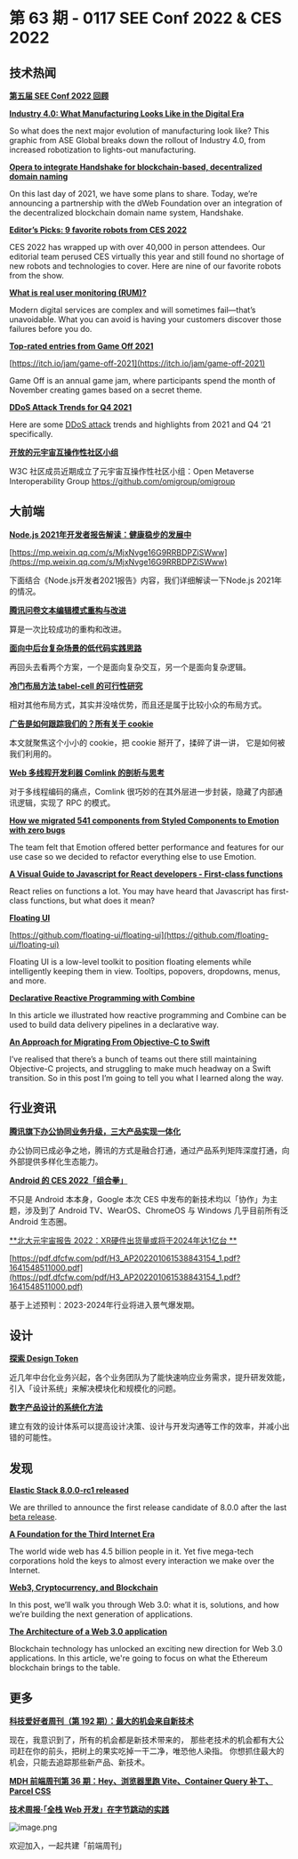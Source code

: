 # 第 63 期 - 0117 SEE Conf 2022 & CES 2022
## 技术热闻
[**第五届 SEE Conf 2022 回顾**](https://www.yuque.com/seeconf/2022)


[**Industry 4.0: What Manufacturing Looks Like in the Digital Era**](https://www.visualcapitalist.com/industry-4-0-what-manufacturing-looks-like-in-the-digital-era/)

So what does the next major evolution of manufacturing look like? This graphic from ASE Global breaks down the rollout of Industry 4.0, from increased robotization to lights-out manufacturing.

[**Opera to integrate Handshake for blockchain-based, decentralized domain naming**](https://blogs.opera.com/news/2021/12/opera-handshake-hns-partnership/)

On this last day of 2021, we have some plans to share. Today, we’re announcing a partnership with the dWeb Foundation over an integration of the decentralized blockchain domain name system, Handshake.

[**Editor’s Picks: 9 favorite robots from CES 2022**](https://www.therobotreport.com/editors-picks-9-favorite-robots-ces-2022/)

CES 2022 has wrapped up with over 40,000 in person attendees. Our editorial team perused CES virtually this year and still found no shortage of new robots and technologies to cover. Here are nine of our favorite robots from the show.

[**What is real user monitoring (RUM)?**](https://www.dynatrace.com/news/blog/what-is-real-user-monitoring/)

Modern digital services are complex and will sometimes fail—that’s unavoidable. What you can avoid is having your customers discover those failures before you do.

[**Top-rated entries from Game Off 2021**](https://github.blog/2022-01-13-top-entries-from-game-off-2021/)


[https://itch.io/jam/game-off-2021](https://itch.io/jam/game-off-2021)

Game Off is an annual game jam, where participants spend the month of November creating games based on a secret theme.

[**DDoS Attack Trends for Q4 2021**](https://blog.cloudflare.com/ddos-attack-trends-for-2021-q4/)

Here are some [DDoS attack](https://www.cloudflare.com/en-gb/learning/ddos/what-is-a-ddos-attack/) trends and highlights from 2021 and Q4 ‘21 specifically.

[**开放的元宇宙互操作性社区小组**](https://mp.weixin.qq.com/s/KKF2LCuHJBo6BEKclvU7jw)

W3C 社区成员近期成立了元宇宙互操作性社区小组：Open Metaverse Interoperability Group
https://github.com/omigroup/omigroup

## 大前端
[**Node.js 2021年开发者报告解读：健康稳步的发展中**](https://nodersurvey.github.io/reporters/)


[https://mp.weixin.qq.com/s/MjxNvge16G9RRBDPZiSWww](https://mp.weixin.qq.com/s/MjxNvge16G9RRBDPZiSWww)

下面结合《Node.js开发者2021报告》内容，我们详细解读一下Node.js 2021年的情况。

[**腾讯问卷文本编辑模式重构与改进**](https://mp.weixin.qq.com/s/3VMMBT7fvyd6WdEgBt-t7Q)

算是一次比较成功的重构和改进。

[**面向中后台复杂场景的低代码实践思路**](https://mp.weixin.qq.com/s/lyGMFdIlRSNcauy9XHuZQw)

再回头去看两个方案，一个是面向复杂交互，另一个是面向复杂逻辑。

[**冷门布局方法 tabel-cell 的可行性研究**](https://mp.weixin.qq.com/s/a3HFIv74PH6LWgHnVRsfKg)

相对其他布局方式，其实并没啥优势，而且还是属于比较小众的布局方式。

[**广告是如何跟踪我们的？所有关于 cookie**](https://mp.weixin.qq.com/s/ZIhEn-Z36YxM5eVemyuo8w)

本文就聚焦这个小小的 cookie，把 cookie 掰开了，揉碎了讲一讲， 它是如何被我们利用的。

[**Web 多线程开发利器 Comlink 的剖析与思考**](https://mp.weixin.qq.com/s/gcIDZ-Kwk8WVyBA_CmLIuQ)

对于多线程编码的痛点，Comlink 很巧妙的在其外层进一步封装，隐藏了内部通讯逻辑，实现了 RPC 的模式。

[**How we migrated 541 components from Styled Components to Emotion with zero bugs**](https://storybook.js.org/blog/541-components-from-styled-components-to-emotion/)

The team felt that Emotion offered better performance and features for our use case so we decided to refactor everything else to use Emotion.

[**A Visual Guide to Javascript for React developers - First-class functions**](https://alexsidorenko.com/blog/react-javascript-first-class-functions/)

React relies on functions a lot. You may have heard that Javascript has first-class functions, but what does it mean?

[**Floating UI**](https://floating-ui.com/)


[https://github.com/floating-ui/floating-ui](https://github.com/floating-ui/floating-ui)

Floating UI is a low-level toolkit to position floating elements while intelligently keeping them in view. Tooltips, popovers, dropdowns, menus, and more.

[**Declarative Reactive Programming with Combine**](https://defagos.github.io/declarative_reactive_programming_with_combine/)

In this article we illustrated how reactive programming and Combine can be used to build data delivery pipelines in a declarative way.

[**An Approach for Migrating From Objective-C to Swift**](https://www.steveonstuff.com/2022/01/13/migrating-from-objc-to-swift.html)

I’ve realised that there’s a bunch of teams out there still maintaining Objective-C projects, and struggling to make much headway on a Swift transition. So in this post I’m going to tell you what I learned along the way.

## 行业资讯
[**腾讯旗下办公协同业务升级，三大产品实现一体化**](https://mp.weixin.qq.com/s/-Gi1s-Ks40_S2mOFNZMUmQ)

办公协同已成必争之地，腾讯的方式是融合打通，通过产品系列矩阵深度打通，向外部提供多样化生态能力。

[**Android 的 CES 2022「组合拳」**](https://update.substack.com/p/refresh-22)

不只是 Android 本本身，Google 本次 CES 中发布的新技术均以「协作」为主题，涉及到了 Android TV、WearOS、ChromeOS 与 Windows 几乎目前所有泛 Android 生态圈。

[**北大元宇宙报告 2022：XR硬件出货量或将于2024年达1亿台 **](https://www.sohu.com/a/515859853_250147)


[https://pdf.dfcfw.com/pdf/H3_AP202201061538843154_1.pdf?1641548511000.pdf](https://pdf.dfcfw.com/pdf/H3_AP202201061538843154_1.pdf?1641548511000.pdf)

基于上述预判：2023-2024年行业将进入景气爆发期。

## 设计
[**探索 Design Token**](https://mp.weixin.qq.com/s/WaYEzb4l1QwqlzR6e12Hsg)

近几年中台化业务兴起，各个业务团队为了能快速响应业务需求，提升研发效能，引入「设计系统」来解决模块化和规模化的问题。

[**数字产品设计的系统化方法**](https://mp.weixin.qq.com/s/QLYVQR_G4zYgZ7KrCSgsiw)

建立有效的设计体系可以提高设计决策、设计与开发沟通等工作的效率，并减小出错的可能性。

## 发现
[**Elastic Stack 8.0.0-rc1 released**](https://www.elastic.co/cn/blog/elastic-stack-8-0-0-rc1-release)

We are thrilled to announce the first release candidate of 8.0.0 after the last [beta release](https://www.elastic.co/blog/preview-elastic-8-0-beta-stack-security-by-default-natural-language-processing-and-more).

[**A Foundation for the Third Internet Era**](https://www.decentralizedinter.net/blog/a-foundation-for-the-third-internet-era)

The world wide web has 4.5 billion people in it. Yet five mega-tech corporations hold the keys to almost every interaction we make over the Internet.

[**Web3, Cryptocurrency, and Blockchain**](https://8thlight.com/blog/web3-development/)

In this post, we’ll walk you through Web 3.0: what it is, solutions, and how we’re building the next generation of applications.

[**The Architecture of a Web 3.0 application**](https://www.preethikasireddy.com/post/the-architecture-of-a-web-3-0-application)

Blockchain technology has unlocked an exciting new direction for Web 3.0 applications. In this article, we're going to focus on what the Ethereum blockchain brings to the table.

## 更多
[**科技爱好者周刊（第 192 期）：最大的机会来自新技术**](https://www.ruanyifeng.com/blog/2022/01/weekly-issue-192.html)

现在，我意识到了，所有的机会都是新技术带来的， 那些老技术的机会都有大公司赶在你的前头，把树上的果实吃掉一干二净，唯恐他人染指。 你想抓住最大的机会，只能去追踪那些新产品、新技术。

[**MDH 前端周刊第 36 期：Hey、浏览器里跑 Vite、Container Query 补丁、Parcel CSS**](https://mp.weixin.qq.com/s/bVz6dc8CCRKbDM4GKxfIsw)


[**技术周报·「全栈 Web 开发」在字节跳动的实践**](https://mp.weixin.qq.com/s/p1Oqrfa4uHKpMPLb37y8bQ)

![image.png](https://cdn.nlark.com/yuque/0/2020/png/85771/1605930034828-7fc81343-651f-4a15-8465-eebe5a23cf61.png#crop=0&crop=0&crop=1&crop=1&height=31&id=C5Hpa&margin=%5Bobject%20Object%5D&name=image.png&originHeight=90&originWidth=2186&originalType=binary&ratio=1&rotation=0&showTitle=false&size=14325&status=done&style=none&title=&width=746)


欢迎加入，一起共建「前端周刊」
